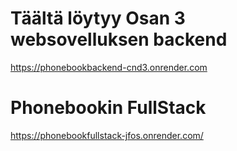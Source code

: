 # Täältä löytyy Osan 3 websovelluksen backend
https://phonebookbackend-cnd3.onrender.com

# Phonebookin FullStack
https://phonebookfullstack-jfos.onrender.com/